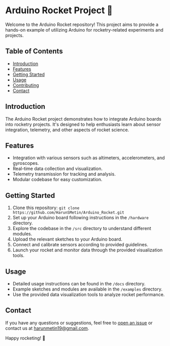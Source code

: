 # Arduino Rocket Project 🚀

Welcome to the Arduino Rocket repository! This project aims to provide a hands-on example of utilizing Arduino for rocketry-related experiments and projects.

## Table of Contents
- [Introduction](#introduction)
- [Features](#features)
- [Getting Started](#getting-started)
- [Usage](#usage)
- [Contributing](#contributing) 
- [Contact](#contact)

## Introduction

The Arduino Rocket project demonstrates how to integrate Arduino boards into rocketry projects. It's designed to help enthusiasts learn about sensor integration, telemetry, and other aspects of rocket science.

## Features

- Integration with various sensors such as altimeters, accelerometers, and gyroscopes.
- Real-time data collection and visualization.
- Telemetry transmission for tracking and analysis.
- Modular codebase for easy customization.

## Getting Started

1. Clone this repository: `git clone https://github.com/HarunSMetin/Arduino_Rocket.git`
2. Set up your Arduino board following instructions in the `/hardware` directory.
3. Explore the codebase in the `/src` directory to understand different modules.
4. Upload the relevant sketches to your Arduino board.
5. Connect and calibrate sensors according to provided guidelines.
6. Launch your rocket and monitor data through the provided visualization tools.

## Usage

- Detailed usage instructions can be found in the `/docs` directory.
- Example sketches and modules are available in the `/examples` directory.
- Use the provided data visualization tools to analyze rocket performance. 


## Contact

If you have any questions or suggestions, feel free to [open an issue](https://github.com/HarunSMetin/Arduino_Rocket/issues) or contact us at [harunmetin19@gmail.com](mailto:harunmetin19@gmail.com).

Happy rocketing! 🚀
